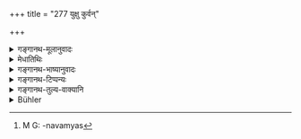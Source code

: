 +++
title = "277 युक्षु कुर्वन्"

+++

<details><summary>गङ्गानथ-मूलानुवादः</summary>

Performing (the śrāddha) on the even dates and under the even asterisms, one obtains all desires; and honouring the Pitṛs on the odd ones, he obtains prosperous offspring.—(277)
</details>

<details><summary>मेधातिथिः</summary>

युञ्जि दिनानि द्वितीयाचतुर्थ्यादीनि । ऋक्षं नक्षत्रं तानि भरण्यादीनि युञ्जि भवन्ति । प्रतिपत्तृतीयापञ्चमीसप्तमीनवम्यास्[^४९०] तिथयो ऽयुज उच्यन्ते । द्वितीयाचतुर्थीषष्ठ्यष्तमीदशम्यो युजः । एवम् एकादश्ययुक्प्रभृतौ द्रष्टव्यम् नक्षत्रेष्व् अपि । **सर्वान् कामान्** । ते च कामा इतिहासपुरानयोर् भेदेनोपत्ताः । **पुष्कलां प्रजाम्** । धनविद्याबलपुरुषैः पुष्टा पुष्कला ॥ ३.२६७ ॥


[^४९०]:
     M G: -navamyas
</details>

<details><summary>गङ्गानथ-भाष्यानुवादः</summary>

‘*Even dates*’—the second, the fourth, and so forth.

‘*Asterism*’—lunar mansion; ‘*Bharaṇī*,’ and the rest are called ‘even
asterisms.’

The first, the third, the fifth, the seventh and the ninth days of the
month are called ‘*odd*;’ and the second, the fourth, the sixth, the
eighth and the tenth are called ‘*even*.’ Similarly, the eleventh day is
‘odd,’ and so on with the asterisms also.

‘*All desires*,’—the desires being described in detail in *Itihāsas* and
*Purāṇas*.

‘*Prosperous offspring*,’—that which is replete with persons possessed
of wealth, learning and strength, is called ‘*prosperous*.’— (277)
</details>

<details><summary>गङ्गानथ-टिप्पन्यः</summary>

This verse is quoted in *Hemādri* (Kāla, p. 512), which explains
‘*yukṣu*’ and ‘*ayukṣu*’ as ‘even’ and ‘odd’, res pectively;—and in
*Hemādri* (Śrāddha, p. 266).
</details>

<details><summary>गङ्गानथ-तुल्य-वाक्यानि</summary>

*Āpastamba-Dharmasūtra* (2.16.8-22).—‘If one performs the Śrāddha on the
first day, he obtains children most of whom are female; if on the second
day, he obtains children who become thieves; if on the third day, he
obtains children endowed with Brāhmic glory; if on the fourth day, he
obtains cattle of poor quality; if on the fifth day, he obtains male
children, many in number and he does not die childless; if on the sixth
day, his son becomes expert in travelling and in gambling; if on the
seventh, his agriculture prospers; if on the eighth, he obtains sound
health; if on the ninth, he obtains one-hoofed cattle; if on the tenth,
his business prospers; if on the eleventh, he obtains articles of iron
and lead; if on ṭhe twelfth, he obtains much cattle; if on the
thirteenth, he obtains many sons, many friends, beautiful children; if
on the fourteenth, he prospers in weapons; if on the fifteenth, he
obtains prosperty.’

*Viṣṇu* (78.36-49).—‘On the first he obtains house and beautiful wives;
on the second, a girl bestowing benefits; on the third, all desirable
things; on the fourth, cattle; on the fifth, beautiful sons; on the
sixth, success in gambling; on the seventh, success in agriculture; on
the eighth, trade; on the ninth, cattle; on the tenth, horses; on the
eleventh, sons endowed with Brāhmic glory; on ṭhe twelfth gold and
silver; on the thirteenth, good luck; on the fifteenth, all desirable
things.’

*Yājñavalkya* (1.262-267).—‘Daughters, sons-in-law, cattle, good sons,
gambling, agriculture, trade, cleft-hoofed cattle, one-hoofed cattle,
sons with Brāhmic glory, gold and silver and other metals, gratified
relatives, all desires;—these are obtained by the man who offers Śrāddha
from the first day onwards, excepting the fourteenth; also heaven,
offspring, glory, bravery, lands, strength, son, honour, good luck,
prosperity, supremacy, sovereignty, trade, freedom from disease, fame,
freedom from sorrow, the supreme state, wealth, Vedas, successful
medication, metal-wealth, cows, goats and sheep, horses, longevity—all
this is obtained by one who offers the Śrāddha in accordance with law.’

*Gautama* (15.4).—‘Or, one may perform the Śrāddha whenever he gets
suitable substances, place and Brāhmaṇas.’
</details>

<details><summary>Bühler</summary>

277	He who performs it on the even (lunar) days and under the even constellations, gains (the fulfilment of) all his wishes; he who honours the manes on odd (lunar days) and under odd (constellations), obtains distinguished offspring.
</details>
